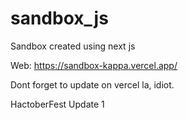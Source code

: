 # sandbox_js
Sandbox created using next js

Web: https://sandbox-kappa.vercel.app/

Dont forget to update on vercel la, idiot.

HactoberFest Update 1